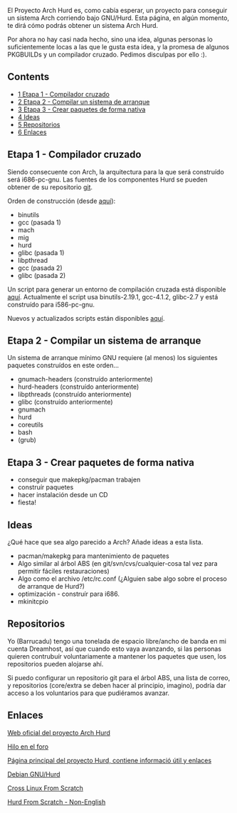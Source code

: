 El Proyecto Arch Hurd es, como cabía esperar, un proyecto para conseguir un sistema Arch corriendo bajo GNU/Hurd. Esta página, en algún momento, te dirá cómo podrás obtener un sistema Arch Hurd.

Por ahora no hay casi nada hecho, sino una idea, algunas personas lo suficientemente locas a las que le gusta esta idea, y la promesa de algunos PKGBUILDs y un compilador cruzado. Pedimos disculpas por ello :).

## Contents

*   [1 Etapa 1 - Compilador cruzado](#Etapa_1_-_Compilador_cruzado)
*   [2 Etapa 2 - Compilar un sistema de arranque](#Etapa_2_-_Compilar_un_sistema_de_arranque)
*   [3 Etapa 3 - Crear paquetes de forma nativa](#Etapa_3_-_Crear_paquetes_de_forma_nativa)
*   [4 Ideas](#Ideas)
*   [5 Repositorios](#Repositorios)
*   [6 Enlaces](#Enlaces)

## Etapa 1 - Compilador cruzado

Siendo consecuente con Arch, la arquitectura para la que será construído será i686-pc-gnu. Las fuentes de los componentes Hurd se pueden obtener de su repositorio [git](http://git.savannah.gnu.org/cgit/hurd/).

Orden de construcción (desde [aquí](http://nic-nac-project.de/~schwinge/tmp/cross-gnu)):

*   binutils
*   gcc (pasada 1)
*   mach
*   mig
*   hurd
*   glibc (pasada 1)
*   libpthread
*   gcc (pasada 2)
*   glibc (pasada 2)

Un script para generar un entorno de compilación cruzada está disponible [aquí](http://allanmcrae.com/scripts/crosshurd.sh). Actualmente el script usa binutils-2.19.1, gcc-4.1.2, glibc-2.7 y está construído para i586-pc-gnu.

Nuevos y actualizados scripts están disponibles [aquí](http://allanmcrae.com/hurd/).

## Etapa 2 - Compilar un sistema de arranque

Un sistema de arranque mínimo GNU requiere (al menos) los siguientes paquetes construídos en este orden...

*   gnumach-headers (construído anteriormente)
*   hurd-headers (construído anteriormente)
*   libpthreads (construído anteriormente)
*   glibc (construído anteriormente)
*   gnumach
*   hurd
*   coreutils
*   bash
*   (grub)

## Etapa 3 - Crear paquetes de forma nativa

*   conseguir que makepkg/pacman trabajen
*   construír paquetes
*   hacer instalación desde un CD
*   fiesta!

## Ideas

¿Qué hace que sea algo parecido a Arch? Añade ideas a esta lista.

*   pacman/makepkg para mantenimiento de paquetes
*   Algo similar al árbol ABS (en git/svn/cvs/cualquier-cosa tal vez para permitir fáciles restauraciones)
*   Algo como el archivo /etc/rc.conf (¿Alguien sabe algo sobre el proceso de arranque de Hurd?)
*   optimización - construír para i686.
*   mkinitcpio

## Repositorios

Yo (Barrucadu) tengo una tonelada de espacio libre/ancho de banda en mi cuenta Dreamhost, así que cuando esto vaya avanzando, si las personas quieren contrubuír voluntariamente a mantener los paquetes que usen, los repositorios pueden alojarse ahí.

Si puedo configurar un repositorio git para el árbol ABS, una lista de correo, y repositorios (core/extra se deben hacer al principio, imagino), podría dar acceso a los voluntarios para que pudiéramos avanzar.

## Enlaces

[Web oficial del proyecto Arch Hurd](http://www.archhurd.org/)

[Hilo en el foro](https://bbs.archlinux.org/viewtopic.php?pid=682472)

[Página principal del proyecto Hurd, contiene informació útil y enlaces](http://www.gnu.org/software/hurd/)

[Debian GNU/Hurd](http://www.debian.org/ports/hurd/)

[Cross Linux From Scratch](http://trac.cross-lfs.org/)

[Hurd From Scratch - Non-English](http://fondriest.frederic.free.fr/hurd/GNU_HURD%20from%20scratch.html)